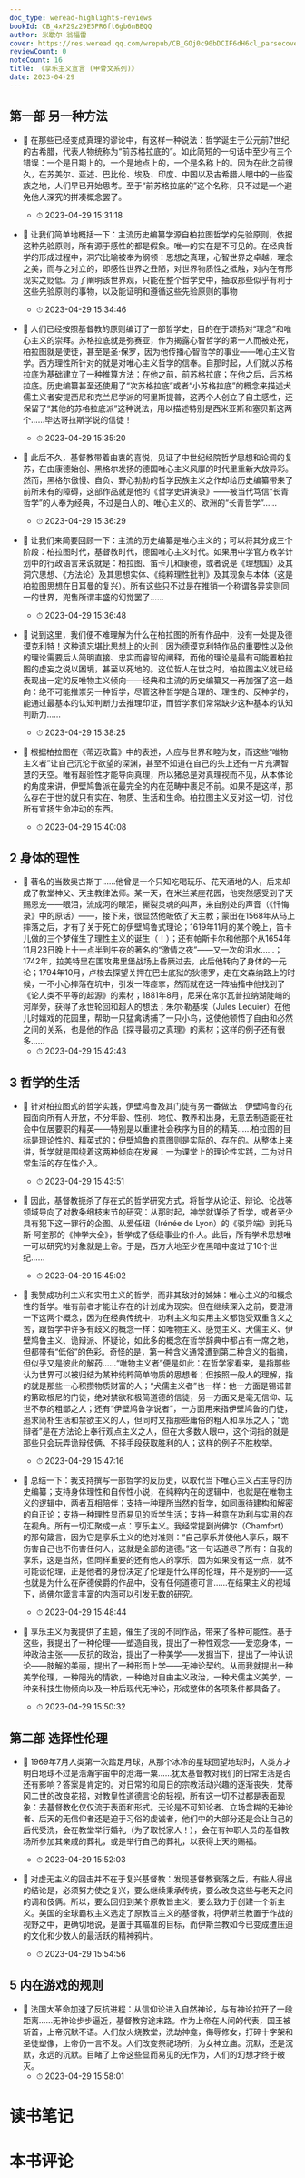 ```yaml
---
doc_type: weread-highlights-reviews
bookId: CB_4xP29z29E5PR6ft6gb6nBEQQ
author: 米歇尔·翁福雷
cover: https://res.weread.qq.com/wrepub/CB_GOj0c90bDCIF6dH6cl_parsecover
reviewCount: 0
noteCount: 16
title: 《享乐主义宣言 (甲骨文系列)》
date: 2023-04-29
---
```



## 第一部 另一种方法


- 📌 在那些已经变成真理的谬论中，有这样一种说法：哲学诞生于公元前7世纪的古希腊，代表人物统称为“前苏格拉底的”。如此简短的一句话中至少有三个错误：一个是日期上的，一个是地点上的，一个是名称上的。因为在此之前很久，在苏美尔、亚述、巴比伦、埃及、印度、中国以及古希腊人眼中的一些蛮族之地，人们早已开始思考。至于“前苏格拉底的”这个名称，只不过是一个避免他人深究的拼凑概念罢了。 
    - ⏱ 2023-04-29 15:31:18 

- 📌 让我们简单地概括一下：主流历史编纂学源自柏拉图哲学的先验原则，依据这种先验原则，所有源于感性的都是假象。唯一的实在是不可见的。在经典哲学的形成过程中，洞穴比喻被奉为纲领：思想之真理，心智世界之卓越，理念之美，而与之对立的，即感性世界之丑陋，对世界物质性之抵触，对内在有形现实之贬低。为了阐明该世界观，只能在整个哲学史中，抽取那些似乎有利于这些先验原则的事物，以及能证明和遵循这些先验原则的事物 
    - ⏱ 2023-04-29 15:34:46 

- 📌 人们已经按照基督教的原则编订了一部哲学史，目的在于颂扬对“理念”和唯心主义的崇拜。苏格拉底就是弥赛亚，作为揭露心智哲学的第一人而被处死，柏拉图就是使徒，甚至是圣·保罗，因为他传播心智哲学的事业——唯心主义哲学。西方理性所针对的就是对唯心主义哲学的信奉。自那时起，人们就以苏格拉底为基础建立了一种推算方法：在他之前，前苏格拉底；在他之后，后苏格拉底。历史编纂甚至还使用了“次苏格拉底”或者“小苏格拉底”的概念来描述犬儒主义者安提西尼和克兰尼学派的阿里斯提普，这两个人创立了自主感性，还保留了“其他的苏格拉底派”这种说法，用以描述特别是西米亚斯和塞贝斯这两个……毕达哥拉斯学说的信徒！ 
    - ⏱ 2023-04-29 15:35:20 

- 📌 此后不久，基督教带着由衷的喜悦，见证了中世纪经院哲学思想和论调的复苏，在由康德始创、黑格尔发扬的德国唯心主义风靡的时代里重新大放异彩。然而，黑格尔傲慢、自负、野心勃勃的哲学民族主义之作却给历史编纂带来了前所未有的障碍，这部作品就是他的《哲学史讲演录》——被当代笃信“长青哲学”的人奉为经典，不过是白人的、唯心主义的、欧洲的“长青哲学”…… 
    - ⏱ 2023-04-29 15:36:29 

- 📌 让我们来简要回顾一下：主流的历史编纂是唯心主义的；可以将其分成三个阶段：柏拉图时代，基督教时代，德国唯心主义时代。如果用中学官方教学计划中的行政语言来说就是：柏拉图、笛卡儿和康德，或者说是《理想国》及其洞穴思想、《方法论》及其思想实体、《纯粹理性批判》及其现象与本体（这是柏拉图思想在日耳曼的复兴）。所有这些只不过是在推销一个称谓各异实则同一的世界，兜售所谓丰盛的幻觉罢了…… 
    - ⏱ 2023-04-29 15:36:48 

- 📌 说到这里，我们便不难理解为什么在柏拉图的所有作品中，没有一处提及德谟克利特！这种遗忘堪比思想上的火刑：因为德谟克利特作品的重要性以及他的理论需要后人简明直接、忠实而睿智的阐释，而他的理论是最有可能置柏拉图的虚妄之说以困境，甚至以死地的。这位哲人在世之时，柏拉图主义就已经表现出一定的反唯物主义倾向——经典和主流的历史编纂又一再加强了这一趋向：绝不可能推崇另一种哲学，尽管这种哲学是合理的、理性的、反神学的，能通过最基本的认知判断力去推理印证，而哲学家们常常缺少这种基本的认知判断力…… 
    - ⏱ 2023-04-29 15:38:25 

- 📌 根据柏拉图在《蒂迈欧篇》中的表述，人应与世界和睦为友，而这些“唯物主义者”让自己沉沦于欲望的深渊，甚至不知道在自己的头上还有一片充满智慧的天空。唯有超验性才能导向真理，所以猪总是对真理视而不见，从本体论的角度来讲，伊壁鸠鲁派在最完全的内在范畴中裹足不前。如果不是这样，那么存在于世的就只有实在、物质、生活和生命。柏拉图主义反对这一切，讨伐所有宣扬生命冲动的东西。 
    - ⏱ 2023-04-29 15:40:08 
## 2 身体的理性


- 📌 著名的当数奥古斯丁……他曾是一个只知吃喝玩乐、花天酒地的人，后来却成了教堂神父、天主教律法师。某一天，在米兰某座花园，他突然感受到了天赐恩宠——眼泪，流成河的眼泪，撕裂灵魂的叫声，来自别处的声音（《忏悔录》中的原话）——，接下来，很显然他皈依了天主教；蒙田在1568年从马上摔落之后，才有了关于死亡的伊壁鸠鲁式理论；1619年11月的某个晚上，笛卡儿做的三个梦催生了理性主义的诞生（！）；还有帕斯卡尔和他那个从1654年11月23日晚上十一点半到午夜的著名的“激情之夜”——又一次的泪水……；1742年，拉美特里在围攻弗里堡战场上昏厥过去，此后他转向了身体的一元论；1794年10月，卢梭去探望关押在巴士底狱的狄德罗，走在文森纳路上的时候，一不小心摔落在坑中，引发一阵痉挛，然而就在这一阵抽搐中他找到了《论人类不平等的起源》的素材；1881年8月，尼采在席尔瓦普拉纳湖陡峭的河岸旁，获得了永世轮回和超人的想法；朱尔·勒基埃（Jules Lequier）在他儿时嬉戏的花园里，帮助一只猛禽诱捕了一只小鸟，这使他顿悟了自由和必然之间的关系，也是他的作品《探寻最初之真理》的素材；这样的例子还有很多…… 
    - ⏱ 2023-04-29 15:42:43 
## 3 哲学的生活


- 📌 针对柏拉图式的哲学实践，伊壁鸠鲁及其门徒有另一番做法：伊壁鸠鲁的花园面向所有人开放，不分年龄、性别、地位、教养和出身，无意去制造能在社会中位居要职的精英——特别是以重建社会秩序为目的的精英……柏拉图的目标是理论性的、精英式的；伊壁鸠鲁的意图则是实际的、存在的。从整体上来讲，哲学就是围绕着这两种倾向在发展：一为课堂上的理论性实践，二为对日常生活的存在性介入。 
    - ⏱ 2023-04-29 15:43:51 

- 📌 因此，基督教扼杀了存在式的哲学研究方式，将哲学从论证、辩论、论战等领域导向了对教条细枝末节的研究：从那时起，神学就谋杀了哲学，或者至少具有犯下这一罪行的企图。从爱任纽（Irénée de Lyon）的《驳异端》到托马斯·阿奎那的《神学大全》，哲学成了低级事业的仆人。此后，所有学术思想唯一可以研究的对象就是上帝。于是，西方大地至少在黑暗中度过了10个世纪…… 
    - ⏱ 2023-04-29 15:45:02 

- 📌 我赞成功利主义和实用主义的哲学，而非其敌对的姊妹：唯心主义的和概念性的哲学。唯有前者才能让存在的计划成为现实。但在继续深入之前，要澄清一下这两个概念，因为在经典传统中，功利主义和实用主义都饱受双重含义之苦，跟哲学中许多有歧义的概念一样：如唯物主义、感觉主义、犬儒主义、伊壁鸠鲁主义、诡辩派、怀疑论，如此多的概念在哲学辞典中都占有一席之地，但都带有“低俗”的色彩。奇怪的是，第一种含义通常遭到第二种含义的指摘，但似乎又是彼此的解药……“唯物主义者”便是如此：在哲学家看来，是指那些认为世界可以被归结为某种纯粹简单物质的思想者；但按照一般人的理解，指的就是那些一心积攒物质财富的人；“犬儒主义者”也一样：他一方面是锡诺普的第欧根尼的门徒，绝对禁欲和极简道德的信徒，另一方面又是毫无信仰、玩世不恭的粗鄙之人；还有“伊壁鸠鲁学说者”，一方面用来指伊壁鸠鲁的门徒，追求简朴生活和禁欲主义的人，但同时又指那些庸俗的粗人和享乐之人；“诡辩者”是在方法论上奉行观点主义之人，但在大多数人眼中，这个词指的就是那些只会玩弄诡辩伎俩、不择手段获取胜利的人；这样的例子不胜枚举。 
    - ⏱ 2023-04-29 15:47:16 

- 📌 总结一下：我支持撰写一部哲学的反历史，以取代当下唯心主义占主导的历史编纂；支持身体理性和自传性小说，在纯粹内在的逻辑中，也就是在唯物主义的逻辑中，两者互相陪伴；支持一种理所当然的哲学，如同亟待建构和解密的自正论；支持一种理性显而易见的哲学生活；支持一种意在功利与实用的存在视角。所有一切汇聚成一点：享乐主义。我经常提到尚佛尔（Chamfort）的那句箴言，因为它是享乐主义的绝对准则：“自己享乐并使他人享乐，既不伤害自己也不伤害任何人，这就是全部的道德。”这一句话道尽了所有：自我的享乐，这是当然，但同样重要的还有他人的享乐，因为如果没有这一点，就不可能谈伦理，正是他者的身份决定了伦理是什么样的伦理，并不是别的——这也就是为什么在萨德侯爵的作品中，没有任何道德可言……在结果主义的视域下，尚佛尔箴言丰富的内涵可以引发无数的研究。 
    - ⏱ 2023-04-29 15:48:44 

- 📌 享乐主义为我提供了主题，催生了我的不同作品，带来了各种可能性。基于这些，我提出了一种伦理——塑造自我，提出了一种性观念——爱恋身体，一种政治主张——反抗的政治，提出了一种美学——发掘当下，提出了一种认识论——肢解的美丽，提出了一种形而上学——无神论契约。从而我就提出一种美学伦理，一种阳光的情欲，一种绝对自由主义政治，一种犬儒主义美学，一种亲科技生物倾向以及一种后现代无神论，形成整体的各项条件都具备了。 
    - ⏱ 2023-04-29 15:50:32 
## 第二部 选择性伦理


- 📌 1969年7月人类第一次踏足月球，从那个冰冷的星球回望地球时，人类方才明白地球不过是浩瀚宇宙中的沧海一粟……犹太基督教对我们的日常生活是否还有影响？答案是肯定的。对日常的和周日的宗教活动兴趣的逐渐丧失，梵蒂冈二世的改良花招，对教皇性道德言论的轻视，所有这一切不过都是表面现象：去基督教化仅仅流于表面和形式。无论是不可知论者、立场含糊的无神论者、后天的无信仰者还是迫于习俗的虔诚者，他们中的大部分还是会让自己的后代受洗，会在教堂举行婚礼（为了取悦家人！），会在有神职人员的基督教场所参加其亲戚的葬礼，或是举行自己的葬礼，以获得上天的赐福。 
    - ⏱ 2023-04-29 15:52:03 

- 📌 对虚无主义的回击并不在于复兴基督教：发现基督教衰落之后，有些人得出的结论是，必须努力使之复兴，要么继续秉承传统，要么改良这些与老天之间的调和伎俩。所以，要么回归到某个原教旨主义，要么致力于创建一个新主义。美国的全球霸权主义选定了原教旨主义的基督教，将伊斯兰教置于作战的视野之中，更确切地说，是置于其瞄准的目标，而伊斯兰教如今已变成遭压迫的文化和少数人的最活跃的精神鸦片。 
    - ⏱ 2023-04-29 15:54:56 
## 5 内在游戏的规则


- 📌 法国大革命加速了反抗进程：从信仰论进入自然神论，与有神论拉开了一段距离……无神论步步逼近，基督教穷途末路。作为上帝在人间的代表，国王被斩首，上帝沉默不语。人们放火烧教堂，洗劫神龛，侮辱修女，打碎十字架和圣徒塑像，上帝仍一言不发。人们改变祭祀场所，为女神立庙。沉默，还是沉默，永远的沉默。目睹了上帝这些显而易见的无作为，人们的幻想才终于破灭。 
    - ⏱ 2023-04-29 15:58:01 

# 读书笔记


# 本书评论
